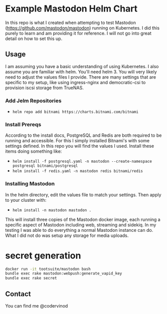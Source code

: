 # Example Mastodon Helm Chart

In this repo is what I created when attempting to test Mastodon (https://github.com/mastodon/mastodon) running on Kubernetes. I did this purely to learn and am providing it for reference. I will not go into great detail on how to set this up.

## Usage

I am assuming you have a basic understanding of using Kubernetes. I also assume you are familiar with helm. You'll need helm 3. You will very likely need to adjust the values files I provide. There are many settings that are specific to my setup, like using ingress-nginx and democratic-csi to provision iscsi storage from TrueNAS.

### Add Jelm Repositories

* `helm repo add bitnami https://charts.bitnami.com/bitnami`

### Install Prereqs

According to the install docs, PostgreSQL and Redis are both required to be running and accessible. For this I simply installed Bitnami's with some settings defined. In this repo you will find the values I used. Install these items doing something like:

* `helm install -f postgresql.yaml -n mastodon --create-namespace postgresql bitnami/postgresql`
* `helm install -f redis.yaml -n mastodon redis bitnami/redis`

### Installing Mastodon

In the helm directory, edit the values file to match your settings. Then apply to your cluster with:

* `helm install -n mastodon mastodon .`

This will install three copies of the Mastodon docker image, each running a specific aspect of Mastodon including web, streaming and sidekiq. In my testing I was able to do everything a normal Mastodon instance can do. What I did not do was setup any storage for media uploads.

# secret generation

```sh
docker run -it tootsuite/mastodon bash
bundle exec rake mastodon:webpush:generate_vapid_key
bundle exec rake secret
```

## Contact

You can find me @codervinod
